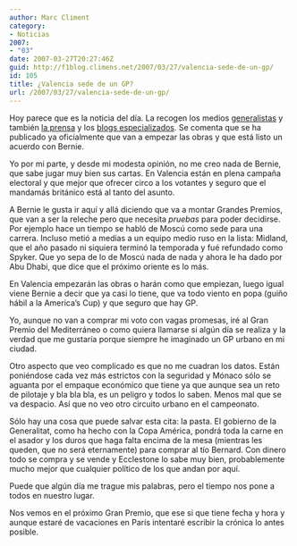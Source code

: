 ```yaml
---
author: Marc Climent
category:
- Noticias
2007:
- "03"
date: 2007-03-27T20:27:46Z
guid: http://f1blog.climens.net/2007/03/27/valencia-sede-de-un-gp/
id: 105
title: ¿Valencia sede de un GP?
url: /2007/03/27/valencia-sede-de-un-gp/
---
```


Hoy parece que es la noticia del día. La recogen los medios [generalistas](http://www.20minutos.es/noticia/216999/0/formulauno/Valencia/2009/) y también [la prensa](http://www.autosport.com/news/report.php/id/57649) y los [blogs especializados](http://www.racingpasion.com/2007/03/27-grandes-posibilidades-para-un-gp-en-valencia). Se comenta que se ha publicado ya oficialmente que van a empezar las obras y que está listo un acuerdo con Bernie.

Yo por mi parte, y desde mi modesta opinión, no me creo nada de Bernie, que sabe jugar muy bien sus cartas. En Valencia están en plena campaña electoral y que mejor que ofrecer circo a los votantes y seguro que el mandamás británico está al tanto del asunto.

A Bernie le gusta ir aquí y allá diciendo que va a montar Grandes Premios, que van a ser la releche pero que necesita _pruebas_ para poder decidirse. Por ejemplo hace un tiempo se habló de Moscú como sede para una carrera. Incluso metió a medias a un equipo medio ruso en la lista: Midland, que el año pasado ni siquiera terminó la temporada y fué refundado como Spyker. Que yo sepa de lo de Moscú nada de nada y ahora le ha dado por Abu Dhabi, que dice que el próximo oriente es lo más.

En Valencia empezarán las obras o harán como que empiezan, luego igual viene Bernie a decir que ya casi lo tiene, que va todo viento en popa (guiño hábil a la America&#8217;s Cup) y que seguro que hay GP.

Yo, aunque no van a comprar mi voto con vagas promesas, iré al Gran Premio del Mediterráneo o como quiera llamarse si algún día se realiza y la verdad que me gustaría porque siempre he imaginado un GP urbano en mi ciudad.

Otro aspecto que veo complicado es que no me cuadran los datos. Están poniéndose cada vez más estrictos con la seguridad y Mónaco sólo se aguanta por el empaque económico que tiene ya que aunque sea un reto de pilotaje y bla bla bla, es un peligro y todos lo saben. Menos mal que se va despacio. Así que no veo otro circuito urbano en el campeonato.

Sólo hay una cosa que puede salvar esta cita: la pasta. El gobierno de la Generalitat, como ha hecho con la Copa América, pondrá toda la carne en el asador y los duros que haga falta encima de la mesa (mientras les queden, que no será eternamente) para comprar al tío Bernard. Con dinero todo se compra y se vende y Ecclestone lo sabe muy bien, probablemente mucho mejor que cualquier político de los que andan por aquí.

Puede que algún día me trague mis palabras, pero el tiempo nos pone a todos en nuestro lugar.

Nos vemos en el próximo Gran Premio, que ese si que tiene fecha y hora y aunque estaré de vacaciones en París intentaré escribir la crónica lo antes posible.